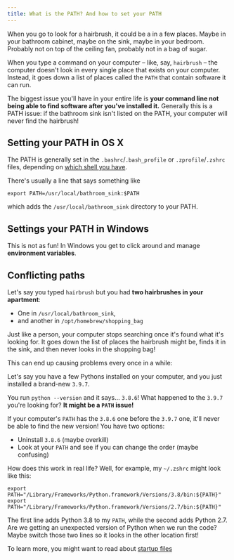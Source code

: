 ```yaml
---
title: What is the PATH? And how to set your PATH
---
```


When you go to look for a hairbrush, it could be a in a few places. Maybe in your bathroom cabinet, maybe on the sink, maybe in your bedroom. Probably not on top of the ceiling fan, probably not in a bag of sugar.

When you type a command on your computer – like, say, `hairbrush` – the computer doesn't look in every single place that exists on your computer. Instead, it goes down a list of places called the `PATH` that contain software it can run.

The biggest issue you'll have in your entire life is **your command line not being able to find software after you've installed it.** Generally this is a PATH issue: if the bathroom sink isn't listed on the PATH, your computer will never find the hairbrush!

## Setting your PATH in OS X

The PATH is generally set in the `.bashrc`/`.bash_profile` or `.zprofile`/`.zshrc` files, depending on [which shell you have](../bash-vs-zsh).

There's usually a line that says something like

```
export PATH=/usr/local/bathroom_sink:$PATH
```

which adds the `/usr/local/bathroom_sink` directory to your PATH.

## Settings your PATH in Windows

This is not as fun! In Windows you get to click around and manage **environment variables**.

## Conflicting paths

Let's say you typed `hairbrush` but you had **two hairbrushes in your apartment**:

* One in `/usr/local/bathroom_sink`, 
* and another in `/opt/homebrew/shopping_bag`

Just like a person, your computer stops searching once it's found what it's looking for. It goes down the list of places the hairbrush might be, finds it in the sink, and then never looks in the shopping bag!

This can end up causing problems every once in a while:

Let's say you have a few Pythons installed on your computer, and you just installed a brand-new `3.9.7`.

You run `python --version` and it says... `3.8.6`! What happened to the `3.9.7` you're looking for? **It might be a `PATH` issue!**

If your computer's `PATH` has the `3.8.6` one before the `3.9.7` one, it'll never be able to find the new version! You have two options:

* Uninstall `3.8.6` (maybe overkill)
* Look at your `PATH` and see if you can change the order (maybe confusing)

How does this work in real life? Well, for example, my `~/.zshrc` might look like this:

```
export PATH="/Library/Frameworks/Python.framework/Versions/3.8/bin:${PATH}"
export PATH="/Library/Frameworks/Python.framework/Versions/2.7/bin:${PATH}"
```

The first line adds Python 3.8 to my `PATH`, while the second adds Python 2.7. Are we getting an unexpected version of Python when we run the code? Maybe switch those two lines so it looks in the other location first!

To learn more, you might want to read about [startup files](../startup-files-for-shells/)